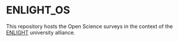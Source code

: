 # ENLIGHT_OS
This repository hosts the Open Science surveys in the context of the [ENLIGHT](https://enlight-eu.org/) university alliance. 
